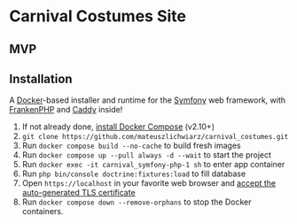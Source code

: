 # Carnival Costumes Site

## MVP

## Installation

A [Docker](https://www.docker.com/)-based installer and runtime for the [Symfony](https://symfony.com) web framework,
with [FrankenPHP](https://frankenphp.dev) and [Caddy](https://caddyserver.com/) inside!

1. If not already done, [install Docker Compose](https://docs.docker.com/compose/install/) (v2.10+)
2. `git clone https://github.com/mateuszlichwiarz/carnival_costumes.git`
3. Run `docker compose build --no-cache` to build fresh images
4. Run `docker compose up --pull always -d --wait` to start the project
5. Run `docker exec -it carnival_symfony-php-1 sh` to enter app container
6. Run `php bin/console doctrine:fixtures:load` to fill database
7. Open `https://localhost` in your favorite web browser and [accept the auto-generated TLS certificate](https://stackoverflow.com/a/15076602/1352334)
8. Run `docker compose down --remove-orphans` to stop the Docker containers.